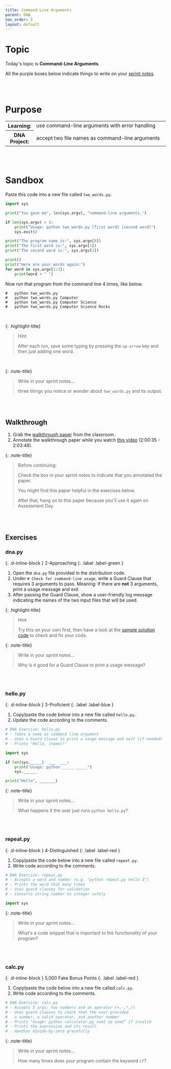 ```yaml
---
title: Command-Line Arguments
parent: DNA
nav_order: 2
layout: default
---
```


# Topic
Today's topic is **Command-Line Arguments**.

All the purple boxes below indicate things to write on your [sprint notes](https://docs.google.com/document/d/1OYb_ZXyfsvn03kMQ8d-ZoNxDCCvYakIet19lYNmfJyk/edit?tab=t.0).

<br><br>

# Purpose

<table>
  <tr>
    <th>Learning:</th>
    <td style="width:100%">use command-line arguments with error handling</td>
  </tr>
  <tr>
    <th>DNA Project:</th>
    <td style="width:100%">accept two file names as command-line arguments</td>
  </tr>
</table>

<br><br>

# Sandbox

Paste this code into a new file called `two_words.py`.

```python
import sys

print("You gave me", len(sys.argv), "command-line arguments.")

if len(sys.argv) > 3:
    print("Usage: python two_words.py [first word] [second word]")
    sys.exit()

print("The program name is:", sys.argv[0])
print("The first word is:", sys.argv[1])
print("The second word is:", sys.argv[2])

print()
print("Here are your words again:")
for word in sys.argv[1:3]:
    print(word + " ")
```

Now run that program from the command line 4 times, like below.

```
#   python two_words.py
#   python two_words.py Computer
#   python two_words.py Computer Science
#   python two_words.py Computer Science Rocks
```

<br>

{: .highlight-title}

> Hint
>
> After each run, save some typing by pressing the `up-arrow` key and then just adding one word.

<br>

{: .note-title}

> Write in your sprint notes...
>
> three things you notice or wonder about `two_words.py` and its output.

<br><br>

## Walkthrough


1. Grab the [walkthrough paper](https://docs.google.com/document/d/1tYE56_PYmzqzeV2K0PW0Lw6qhjAlTiHEoL3dY_jp9ug/edit?usp=sharing) from the classroom.
1. Annotate the walkthrough paper while you watch [this video](https://youtu.be/EHi0RDZ31VA?start=7235&end=7426) (2:00:35 - 2:03:46).

{: .note-title}

> Before continuing:
>
> Check the box in your sprint notes to indicate that you annotated the paper.
>
> You might find this paper helpful in the exercises below.
>
> After that, hang on to this paper because you'll use it again on Assessment Day.

<br><br>

## Exercises

<!-- prettier-ignore-start -->

### dna.py
{: .d-inline-block }
2-Approaching
{: .label .label-green }

1. Open the `dna.py` file provided in the distribution code.
1. Under `# Check for command-line usage`, write a Guard Clause that requires 3 arguments to pass. Meaning: If there are **not** 3 arguments, print a usage message and exit
1. After passing the Guard Clause, show a user-friendly log message indicating the names of the two input files that will be used.


{: .highlight-title}

> Hint
>
> Try this on your own first, then have a look at the [sample solution code](https://docs.google.com/document/d/1uEKkKnHvat5I9iBBJ1sz58rK8TULenc6e44r36M6vcs/edit?tab=t.0) to check and fix your code.


{: .note-title}

> Write in your sprint notes...
>
> Why is it good for a Guard Clause to print a usage message?

<br><br>

### hello.py
{: .d-inline-block }
3-Proficient
{: .label .label-blue }


1. Copy/paste the code below into a new file called `hello.py`.
1. Update the code according to the comments.

```python
# DNA Exercise: hello.py
# - Takes a name as command line argument
# - Uses a Guard Clause to print a usage message and exit (if needed)
# - Prints "Hello, [name]!"

import sys

if len(sys._____)  ___  ___:
    print("Usage: python _____ _____")
    sys.______

print("Hello", _______)
```

{: .note-title}

> Write in your sprint notes...
>
> What happens if the user just runs `python hello.py`?

<br><br>



### repeat.py
{: .d-inline-block }
4-Distinguished
{: .label .label-red }

1. Copy/paste the code below into a new file called `repeat.py`.
1. Write code according to the comments.

```python
# DNA Exercise: repeat.py
# - Accepts a word and number (e.g. "python repeat.py hello 3")
# - Prints the word that many times
# - Uses guard clauses for validation
# - Converts string number to integer safely

import sys

```

{: .note-title}

> Write in your sprint notes...
>
> What's a code snippet that is important to the functionality of your program?

<br><br>

### calc.py
{: .d-inline-block }
5,000 Fake Bonus Points
{: .label .label-red }

1. Copy/paste the code below into a new file called `calc.py`.
1. Write code according to the comments.

```python
# DNA Exercise: calc.py
# - Accepts 3 args: two numbers and an operator (+,-,*,/)
# - Uses guard clauses to check that the user provided
#   a number, a valid operator, and another number
# - Prints "Usage: python calculator.py num1 op num2" if invalid
# - Prints the expression and its result
# - Handles divide-by-zero gracefully

```

{: .note-title}

> Write in your sprint notes...
>
> How many times does your program contain the keyword `if`?

<br><br>

<!-- prettier-ignore-end -->
